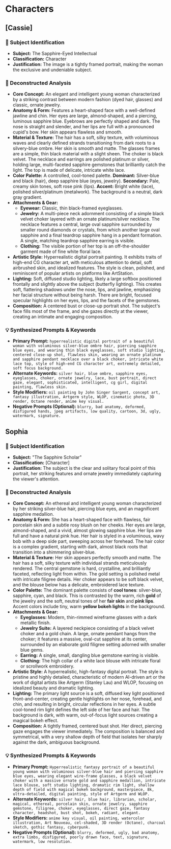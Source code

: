 # Characters

## [Cassie]

### 🎯 Subject Identification
* **Subject:** The Sapphire-Eyed Intellectual
* **Classification:** Character
* **Justification:** The image is a tightly framed portrait, making the woman the exclusive and undeniable subject.

### 🔬 Deconstructed Analysis
* **Core Concept:** An elegant and intelligent young woman characterized by a striking contrast between modern fashion (dyed hair, glasses) and classic, ornate jewelry.
* **Anatomy & Form:** Features a heart-shaped face with a well-defined jawline and chin. Her eyes are large, almond-shaped, and a piercing, luminous sapphire blue. Eyebrows are perfectly shaped and dark. The nose is straight and slender, and her lips are full with a pronounced cupid's bow. Her skin appears flawless and smooth.
* **Material & Texture:** The hair has a soft, silky texture, with voluminous waves and clearly defined strands transitioning from dark roots to a silvery-blue ombre. Her skin is smooth and matte. The glasses frames are a simple, thin black material with a slight sheen. The choker is black velvet. The necklace and earrings are polished platinum or silver, holding large, multi-faceted sapphire gemstones that brilliantly catch the light. The top is made of delicate, intricate white lace.
* **Color Palette:** A controlled, cool-toned palette. **Dominant:** Silver-blue and black (hair), deep sapphire blue (eyes, jewelry). **Secondary:** Pale, creamy skin tones, soft rose pink (lips). **Accent:** Bright white (lace), polished silver/platinum (metalwork). The background is a neutral, dark gray gradient.
* **Attachments & Gear:**
    * **Eyewear:** Classic, thin black-framed eyeglasses.
    * **Jewelry:** A multi-piece neck adornment consisting of a simple black velvet choker layered with an ornate platinum/silver necklace. The necklace features a central, large oval sapphire surrounded by smaller round diamonds or crystals, from which another large oval sapphire and a final teardrop sapphire hang in a pendant formation. A single, matching teardrop sapphire earring is visible.
    * **Clothing:** The visible portion of her top is an off-the-shoulder garment made of fine white floral lace.
* **Artistic Style:** Hyperrealistic digital portrait painting. It exhibits traits of high-end CG character art, with meticulous attention to detail, soft airbrushed skin, and idealized features. The style is clean, polished, and reminiscent of popular artists on platforms like ArtStation.
* **Lighting:** Soft, diffused studio lighting, likely a large softbox positioned frontally and slightly above the subject (butterfly lighting). This creates soft, flattering shadows under the nose, lips, and jawline, emphasizing her facial structure without being harsh. There are bright, focused specular highlights on her eyes, lips, and the facets of the gemstones.
* **Composition:** A centered bust or close-up portrait shot. The subject's face fills most of the frame, and she gazes directly at the viewer, creating an intimate and engaging composition.

### 💡 Synthesized Prompts & Keywords
* **Primary Prompt:** `hyperrealistic digital portrait of a beautiful woman with voluminous silver-blue ombre hair, piercing sapphire blue eyes, and wearing thin black eyeglasses, soft studio lighting, centered close-up shot, flawless skin, wearing an ornate platinum and sapphire pendant necklace over a black choker, intricate white lace top, style of high-end CG character art, extremely detailed, soft focus background.`
* **Alternate Keywords:** `silver hair, blue ombre, sapphire eyes, eyeglasses, choker, ornate jewelry, lace, bust portrait, direct gaze, elegant, sophisticated, intelligent, cg girl, digital painting, flawless skin.`
* **Style Modifiers:** `oil painting by John Singer Sargent, concept art, fantasy illustration, Artgerm style, WLOP, cinematic photo, 3D render, Octane render, anime key visual.`
* **Negative Prompts (Optional):** `blurry, bad anatomy, deformed, disfigured hands, jpeg artifacts, low quality, cartoon, 3d, ugly, watermark, signature.`

## Sophia

### 🎯 Subject Identification
* **Subject:** "The Sapphire Scholar"
* **Classification:** [Character]
* **Justification:** The subject is the clear and solitary focal point of this portrait, her striking features and ornate jewelry immediately capturing the viewer's attention.

### 🔬 Deconstructed Analysis
* **Core Concept:** An ethereal and intelligent young woman characterized by her striking silver-blue hair, piercing blue eyes, and an magnificent sapphire medallion.
* **Anatomy & Form:** She has a heart-shaped face with flawless, fair porcelain skin and a subtle rosy blush on her cheeks. Her eyes are large, almond-shaped, and a vivid, almost glowing sapphire blue. Her lips are full and have a natural pink hue. Her hair is styled in a voluminous, wavy bob with a deep side part, sweeping across her forehead. The hair color is a complex gradient, starting with dark, almost black roots that transition into a shimmering silver-blue.
* **Material & Texture:** Her skin appears perfectly smooth and matte. The hair has a soft, silky texture with individual strands meticulously rendered. The central gemstone is hard, crystalline, and brilliantly faceted, reflecting light from within. The gold setting is polished metal with intricate filigree details. Her choker appears to be soft black velvet, and the blouse below has a delicate, embroidered lace texture.
* **Color Palette:** The dominant palette consists of **cool tones**: silver-blue, sapphire, cyan, and black. This is contrasted by the warm, rich **gold** of the jewelry and the soft, neutral tones of her **fair skin** and **pink lips**. Accent colors include tiny, warm **yellow bokeh lights** in the background.
* **Attachments & Gear:**
    * **Eyeglasses:** Modern, thin-rimmed wireframe glasses with a dark metallic finish.
    * **Jewelry Suite:** A layered neckpiece consisting of a black velvet choker and a gold chain. A large, ornate pendant hangs from the choker; it features a massive, oval-cut sapphire at its center, surrounded by an elaborate gold filigree setting adorned with smaller blue gems.
    * **Earring:** A single, small, dangling blue gemstone earring is visible.
    * **Clothing:** The high collar of a white lace blouse with intricate floral or scrollwork embroidery.
* **Artistic Style:** A hyperrealistic, high-fantasy digital portrait. The style is pristine and highly detailed, characteristic of modern AI-driven art or the work of digital artists like Artgerm (Stanley Lau) and WLOP, focusing on idealized beauty and dramatic lighting.
* **Lighting:** The primary light source is a soft, diffused key light positioned front-and-center, creating gentle highlights on her nose, forehead, and chin, and resulting in bright, circular reflections in her eyes. A subtle cool-toned rim light defines the left side of her face and hair. The background is dark, with warm, out-of-focus light sources creating a magical bokeh effect.
* **Composition:** A tightly framed, centered bust shot. Her direct, piercing gaze engages the viewer immediately. The composition is balanced and symmetrical, with a very shallow depth of field that isolates her sharply against the dark, ambiguous background.

### 💡 Synthesized Prompts & Keywords
* **Primary Prompt:** `Hyperrealistic fantasy portrait of a beautiful young woman with voluminous silver-blue hair and piercing sapphire blue eyes, wearing elegant wire-frame glasses, a black velvet choker with a massive ornate gold and sapphire medallion, intricate lace blouse, soft studio lighting, dramatic rim light, shallow depth of field with magical bokeh background, masterpiece, 8k, ultra-detailed, digital painting, style of Artgerm and WLOP.`
* **Alternate Keywords:** `silver hair, blue hair, librarian, scholar, magical, ethereal, porcelain skin, ornate jewelry, sapphire gemstone, filigree, choker, eyeglasses, direct gaze, fantasy character, headshot, bust shot, bokeh, radiant, elegant.`
* **Style Modifiers:** `anime key visual, oil painting, watercolor illustration, Art Nouveau, cel-shaded, 3D render (Octane), charcoal sketch, gothic fantasy, cyberpunk.`
* **Negative Prompts (Optional):** `blurry, deformed, ugly, bad anatomy, extra limbs, disfigured, poorly drawn face, text, signature, watermark, low resolution.`